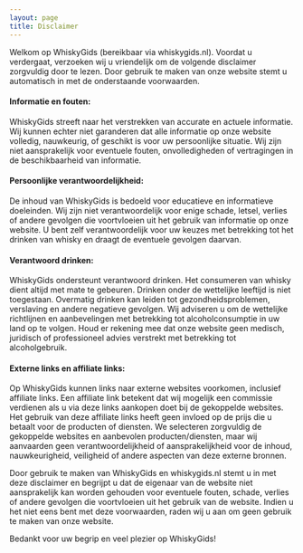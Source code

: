```yaml
---
layout: page
title: Disclaimer
---
```

Welkom op WhiskyGids (bereikbaar via whiskygids.nl). Voordat u verdergaat, verzoeken wij u vriendelijk om de volgende disclaimer zorgvuldig door te lezen. Door gebruik te maken van onze website stemt u automatisch in met de onderstaande voorwaarden.

#### Informatie en fouten:
WhiskyGids streeft naar het verstrekken van accurate en actuele informatie. Wij kunnen echter niet garanderen dat alle informatie op onze website volledig, nauwkeurig, of geschikt is voor uw persoonlijke situatie. Wij zijn niet aansprakelijk voor eventuele fouten, onvolledigheden of vertragingen in de beschikbaarheid van informatie.

#### Persoonlijke verantwoordelijkheid:
De inhoud van WhiskyGids is bedoeld voor educatieve en informatieve doeleinden. Wij zijn niet verantwoordelijk voor enige schade, letsel, verlies of andere gevolgen die voortvloeien uit het gebruik van informatie op onze website. U bent zelf verantwoordelijk voor uw keuzes met betrekking tot het drinken van whisky en draagt de eventuele gevolgen daarvan.

#### Verantwoord drinken:
WhiskyGids ondersteunt verantwoord drinken. Het consumeren van whisky dient altijd met mate te gebeuren. Drinken onder de wettelijke leeftijd is niet toegestaan. Overmatig drinken kan leiden tot gezondheidsproblemen, verslaving en andere negatieve gevolgen. Wij adviseren u om de wettelijke richtlijnen en aanbevelingen met betrekking tot alcoholconsumptie in uw land op te volgen. Houd er rekening mee dat onze website geen medisch, juridisch of professioneel advies verstrekt met betrekking tot alcoholgebruik.

#### Externe links en affiliate links:
Op WhiskyGids kunnen links naar externe websites voorkomen, inclusief affiliate links. Een affiliate link betekent dat wij mogelijk een commissie verdienen als u via deze links aankopen doet bij de gekoppelde websites. Het gebruik van deze affiliate links heeft geen invloed op de prijs die u betaalt voor de producten of diensten. We selecteren zorgvuldig de gekoppelde websites en aanbevolen producten/diensten, maar wij aanvaarden geen verantwoordelijkheid of aansprakelijkheid voor de inhoud, nauwkeurigheid, veiligheid of andere aspecten van deze externe bronnen.

Door gebruik te maken van WhiskyGids en whiskygids.nl stemt u in met deze disclaimer en begrijpt u dat de eigenaar van de website niet aansprakelijk kan worden gehouden voor eventuele fouten, schade, verlies of andere gevolgen die voortvloeien uit het gebruik van de website. Indien u het niet eens bent met deze voorwaarden, raden wij u aan om geen gebruik te maken van onze website.

Bedankt voor uw begrip en veel plezier op WhiskyGids!
